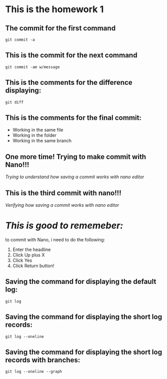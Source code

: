 # This is the homework 1

## The commit for the first command 

    git commit -a

## This is the commit for the next command 

    git commit -am w/message

## This is the comments for the difference displaying:

    git diff

## This is the comments for the final commit:

* Working in the same file
* Working in the folder
* Working in the same branch

## One more time! Trying to make commit with Nano!!!

_Trying to understand how saving a commit works with nano editor_

## This is the third commit with nano!!!

_Verifying how saving a commit works with nano editor_


# _This is good to rememeber:_ 

to commit with Nano, i need to do the following:

1. Enter the headline
2. Click Up plus X
3. Click Yes
4. Click Return button!

## Saving the command for displaying the default log:

    git log

## Saving the command for displaying the short log records: 

    git log --oneline

## Saving the command for displaying the short log records with branches: 

    git log --oneline --graph

    